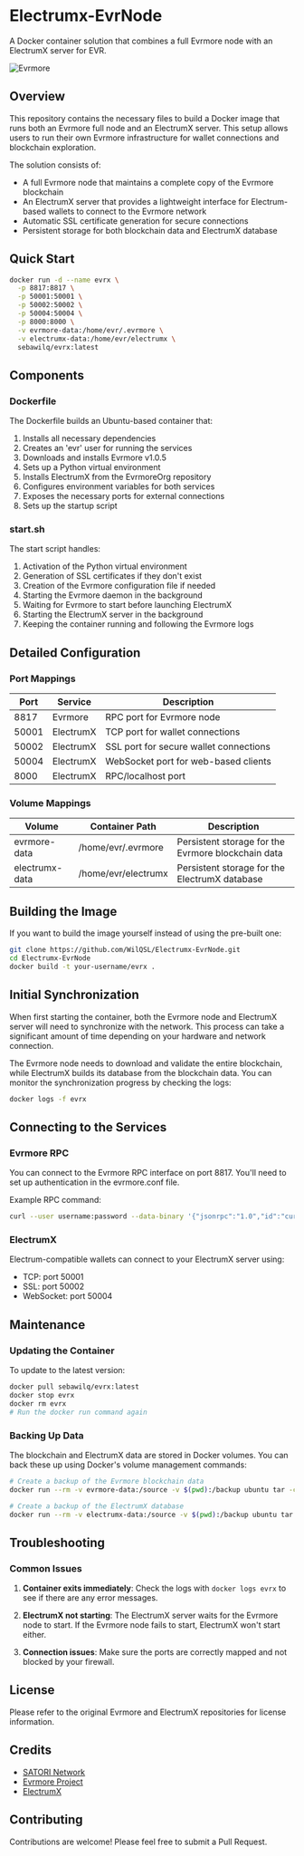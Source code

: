# Electrumx-EvrNode 

A Docker container solution that combines a full Evrmore node with an ElectrumX server for EVR.

![Evrmore](https://raw.githubusercontent.com/EvrmoreOrg/Evrmore/master/share/pixmaps/evrmore128.png)

## Overview

This repository contains the necessary files to build a Docker image that runs both an Evrmore full node and an ElectrumX server. This setup allows users to run their own Evrmore infrastructure for wallet connections and blockchain exploration.

The solution consists of:
- A full Evrmore node that maintains a complete copy of the Evrmore blockchain
- An ElectrumX server that provides a lightweight interface for Electrum-based wallets to connect to the Evrmore network
- Automatic SSL certificate generation for secure connections
- Persistent storage for both blockchain data and ElectrumX database

## Quick Start

```bash
docker run -d --name evrx \
  -p 8817:8817 \
  -p 50001:50001 \
  -p 50002:50002 \
  -p 50004:50004 \
  -p 8000:8000 \
  -v evrmore-data:/home/evr/.evrmore \
  -v electrumx-data:/home/evr/electrumx \
  sebawilq/evrx:latest
```

## Components

### Dockerfile

The Dockerfile builds an Ubuntu-based container that:
1. Installs all necessary dependencies
2. Creates an 'evr' user for running the services
3. Downloads and installs Evrmore v1.0.5
4. Sets up a Python virtual environment
5. Installs ElectrumX from the EvrmoreOrg repository
6. Configures environment variables for both services
7. Exposes the necessary ports for external connections
8. Sets up the startup script

### start.sh

The start script handles:
1. Activation of the Python virtual environment
2. Generation of SSL certificates if they don't exist
3. Creation of the Evrmore configuration file if needed
4. Starting the Evrmore daemon in the background
5. Waiting for Evrmore to start before launching ElectrumX
6. Starting the ElectrumX server in the background
7. Keeping the container running and following the Evrmore logs

## Detailed Configuration

### Port Mappings

| Port | Service | Description |
|------|---------|-------------|
| 8817 | Evrmore | RPC port for Evrmore node |
| 50001 | ElectrumX | TCP port for wallet connections |
| 50002 | ElectrumX | SSL port for secure wallet connections |
| 50004 | ElectrumX | WebSocket port for web-based clients |
| 8000 | ElectrumX | RPC/localhost port |

### Volume Mappings

| Volume | Container Path | Description |
|--------|---------------|-------------|
| evrmore-data | /home/evr/.evrmore | Persistent storage for the Evrmore blockchain data |
| electrumx-data | /home/evr/electrumx | Persistent storage for the ElectrumX database |

## Building the Image

If you want to build the image yourself instead of using the pre-built one:

```bash
git clone https://github.com/WilQSL/Electrumx-EvrNode.git
cd Electrumx-EvrNode
docker build -t your-username/evrx .
```

## Initial Synchronization

When first starting the container, both the Evrmore node and ElectrumX server will need to synchronize with the network. This process can take a significant amount of time depending on your hardware and network connection.

The Evrmore node needs to download and validate the entire blockchain, while ElectrumX builds its database from the blockchain data. You can monitor the synchronization progress by checking the logs:

```bash
docker logs -f evrx
```

## Connecting to the Services

### Evrmore RPC

You can connect to the Evrmore RPC interface on port 8817. You'll need to set up authentication in the evrmore.conf file.

Example RPC command:
```bash
curl --user username:password --data-binary '{"jsonrpc":"1.0","id":"curltest","method":"getinfo","params":[]}' -H 'content-type: text/plain;' http://127.0.0.1:8817/
```

### ElectrumX

Electrum-compatible wallets can connect to your ElectrumX server using:
- TCP: port 50001
- SSL: port 50002
- WebSocket: port 50004

## Maintenance

### Updating the Container

To update to the latest version:

```bash
docker pull sebawilq/evrx:latest
docker stop evrx
docker rm evrx
# Run the docker run command again
```

### Backing Up Data

The blockchain and ElectrumX data are stored in Docker volumes. You can back these up using Docker's volume management commands:

```bash
# Create a backup of the Evrmore blockchain data
docker run --rm -v evrmore-data:/source -v $(pwd):/backup ubuntu tar -czvf /backup/evrmore-data-backup.tar.gz -C /source .

# Create a backup of the ElectrumX database
docker run --rm -v electrumx-data:/source -v $(pwd):/backup ubuntu tar -czvf /backup/electrumx-data-backup.tar.gz -C /source .
```

## Troubleshooting

### Common Issues

1. **Container exits immediately**: Check the logs with `docker logs evrx` to see if there are any error messages.

2. **ElectrumX not starting**: The ElectrumX server waits for the Evrmore node to start. If the Evrmore node fails to start, ElectrumX won't start either.

3. **Connection issues**: Make sure the ports are correctly mapped and not blocked by your firewall.

## License

Please refer to the original Evrmore and ElectrumX repositories for license information.

## Credits
- [SATORI Network](https://satorinet.io)
- [Evrmore Project](https://github.com/EvrmoreOrg/Evrmore)
- [ElectrumX](https://github.com/EvrmoreOrg/electrumx-evrmore)

## Contributing

Contributions are welcome! Please feel free to submit a Pull Request.
